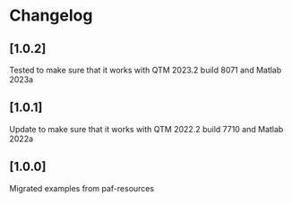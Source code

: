 # Changelog

## [1.0.2]

Tested to make sure that it works with QTM 2023.2 build 8071 and Matlab 2023a

## [1.0.1]

Update to make sure that it works with QTM 2022.2 build 7710 and Matlab 2022a

## [1.0.0]

Migrated examples from paf-resources
